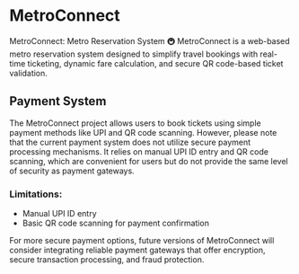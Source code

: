 # MetroConnect
MetroConnect: Metro Reservation System 🚇
MetroConnect is a web-based metro reservation system designed to simplify travel bookings with real-time ticketing, dynamic fare calculation, and secure QR code-based ticket validation.

## Payment System

The MetroConnect project allows users to book tickets using simple payment methods like UPI and QR code scanning. However, please note that the current payment system does not utilize secure payment processing mechanisms. It relies on manual UPI ID entry and QR code scanning, which are convenient for users but do not provide the same level of security as payment gateways.

### Limitations:
- Manual UPI ID entry
- Basic QR code scanning for payment confirmation

For more secure payment options, future versions of MetroConnect will consider integrating reliable payment gateways that offer encryption, secure transaction processing, and fraud protection.

